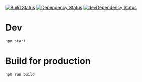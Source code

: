 [![Build Status](https://travis-ci.org/popul/sitepsy.svg?branch=master)](https://travis-ci.org/popul/sitepsy) [![Dependency Status](https://david-dm.org/popul/sitepsy.svg)](https://david-dm.org/popul/sitepsy) [![devDependency Status](https://david-dm.org/popul/sitepsy/dev-status.svg)](https://david-dm.org/popul/sitepsy#info=devDependencies)

# Dev

```bash
npm start
```

# Build for production

```bash
npm run build
```